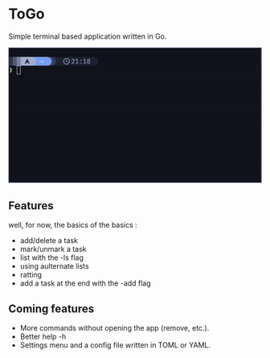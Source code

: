 # ToGo

Simple terminal based application written in Go.

![preview](assets/preview.gif)

## Features

well, for now, the basics of the basics :

- add/delete a task
- mark/unmark a task
- list with the -ls flag
- using aulternate lists
- ratting
- add a task at the end with the -add flag

## Coming features

- More commands without opening the app (remove, etc.).
- Better help -h
- Settings menu and a config file written in TOML or YAML.
